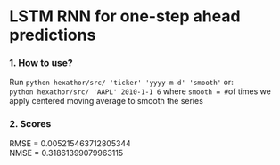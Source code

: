 # LSTM RNN for one-step ahead predictions
### 1. How to use?
Run `python hexathor/src/ 'ticker' 'yyyy-m-d' 'smooth'` or: \
`python hexathor/src/ 'AAPL' 2010-1-1 6` where `smooth = #`of times we apply centered moving average to smooth the series
### 2. Scores
RMSE =  0.005215463712805344\
NMSE =  0.31861399079963115
